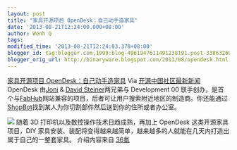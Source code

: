 ```yaml
---
layout: post
title: "家具开源项目 OpenDesk：自己动手造家具"
date: '2013-08-21T12:24:00.000+08:00'
author: Wenh Q
tags:
modified_time: '2013-08-21T12:24:03.378+08:00'
blogger_id: tag:blogger.com,1999:blog-4961947611491238191.post-3386326951134093434
blogger_orig_url: http://binaryware.blogspot.com/2013/08/opendesk.html
---
```

[家具开源项目
OpenDesk：自己动手造家具](http://www.oschina.net/p/opendesk)
Via [开源中国社区最新新闻](http://www.oschina.net/?from=rss)
OpenDesk 由[Joni](https://twitter.com/jonisteiner) & [David
Steiner](http://www.davidsteiner.co.uk/)两兄弟与 Development 00
联手创办，是首个与[FabHub](https://www.fabhub.io/)网站兼容的项目，后者可让用户搜索附近地区的制造商。你还能通过[ShopBot](http://www.shopbottools.com/)找到某人为你切割部件然后送到你的住所或者办公室。

![](http://static.oschina.net/uploads/img/201308/21075033_sOE1.jpg)
随着 3D 打印机以及数控操作技术日趋成熟，再加上 OpenDesk
这类开源家具项目，DIY
家具安装、装配将变得越来越简单，越来越多的人就能在几天内打造出属于自己的一整套家具。
介绍内容来自 [36氪](http://www.36kr.com/p/205564.html)
